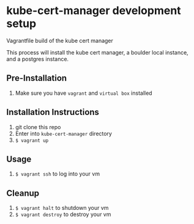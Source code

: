 # kube-cert-manager development setup
Vagrantfile build of the kube cert manager

This process will install the kube cert manager, a boulder local instance, and a
postgres instance.

## Pre-Installation
1. Make sure you have `vagrant` and `virtual box` installed

## Installation Instructions
1. git clone this repo
2. Enter into `kube-cert-manager` directory
3. `$ vagrant up`

## Usage
1. `$ vagrant ssh` to log into your vm

## Cleanup
1. `$ vagrant halt` to shutdown your vm
2. `$ vagrant destroy` to destroy your vm